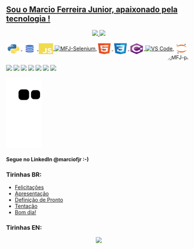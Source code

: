 ## <div class="badge-base LI-profile-badge" data-locale="pt_BR" data-size="medium" data-theme="light" data-type="VERTICAL" data-vanity="marciofjr" data-version="v1"><a class="badge-base__link LI-simple-link" href="https://br.linkedin.com/in/marciofjr?trk=profile-badge">Sou o Marcio Ferreira Junior, apaixonado pela tecnologia ! </a></div>
 
<div align="center">
  <a href="https://github.com/marciofjr">
  <img height="180em" src="https://github-readme-stats.vercel.app/api?username=marciofjr&show_icons=true&theme=dark&include_all_commits=true&count_private=true"/>
  <img height="180em" src="https://github-readme-stats.vercel.app/api/top-langs/?username=marciofjr&theme=dark"/>
</div>
<div style="display: inline_block"><br>
   <img align="center" title="Python" alt="MFJ-Python" height="30" width="40" src="https://raw.githubusercontent.com/devicons/devicon/master/icons/python/python-original.svg">
 <img align="center" title="SQL" alt="MFJ-SQL" height="30" width="40" src="https://raw.githubusercontent.com/github/explore/master/topics/sql/sql.png">
 <img align="center" title="JavaScript" alt="MFJ-Js" height="30" width="40" src="https://raw.githubusercontent.com/devicons/devicon/master/icons/javascript/javascript-plain.svg">
 
  <img align="center" title="Selenium" alt="MFJ-Selenium" height="30" width="40" src="https://img.icons8.com/color/48/000000/selenium-test-automation.png">
  <img align="center" title="HTML5" alt="MFJ-HTML" height="30" width="40" src="https://raw.githubusercontent.com/devicons/devicon/master/icons/html5/html5-original.svg">
  <img align="center" title="CSS" alt="MFJ-CSS" height="30" width="40" src="https://raw.githubusercontent.com/devicons/devicon/master/icons/css3/css3-original.svg">
 <img align="center" title="Csharp" alt="MFJ-Csharp" height="30" width="40" src="https://raw.githubusercontent.com/devicons/devicon/master/icons/csharp/csharp-original.svg">
 
 <img align="center" title="VS Code" alt="VS Code" height="30" width="40" src="https://img.icons8.com/fluent/48/000000/visual-studio-code-2019.png">
 <img align="center" title="Jupyter Notebook" alt="Jupyter" height="30" width="40" src="https://raw.githubusercontent.com/github/explore/master/topics/jupyter-notebook/jupyter-notebook.png">

  <img align="right" alt="MFJ-pic" height="150" style="border-radius:50px;" src="https://media-exp1.licdn.com/dms/image/C4D03AQHA1aWKdmWp0Q/profile-displayphoto-shrink_200_200/0/1652206805574?e=1664409600&v=beta&t=VyHQcuPP7aytQrdWSjvwAgLX1hWTneO87Kmeo1MtPfw">

 
</div>
  
  ##
 
<div> 
  <a href="https://www.linkedin.com/in/marciofjr" target="_blank"><img src="https://img.shields.io/badge/-LinkedIn-%230077B5?style=for-the-badge&logo=linkedin&logoColor=white" target="_blank"></a> 
  <a href="https://www.youtube.com/channel/UCXaRu8JsvbhHHuU024A5VMw" target="_blank"><img src="https://img.shields.io/badge/YouTube-FF0000?style=for-the-badge&logo=youtube&logoColor=white" target="_blank"></a>
  <a href="https://instagram.com/marcio.ferreira.jr" target="_blank"><img src="https://img.shields.io/badge/-Instagram-%23E4405F?style=for-the-badge&logo=instagram&logoColor=white" target="_blank"></a>
 	<a href="https://github.com/marciofjr" target="_blank"><img src="https://img.shields.io/badge/GitHub-100000?style=for-the-badge&logo=github&logoColor=white" target="_blank"></a>
 <a href="https://api.whatsapp.com/send?phone=5516988308470&text=Oi%20M%C3%A1rcio%2C%20acessei%20seu%20perfil%20pelo%20github." target="_blank"><img src="https://img.shields.io/badge/WhatsApp-25D366?style=for-the-badge&logo=whatsapp&logoColor=white" target="_blank"></a> 
  <a href = "mailto:marcioferreira_junior@hotmail.com"><img src="https://img.shields.io/badge/Microsoft_Outlook-0078D4?style=for-the-badge&logo=microsoft-outlook&logoColor=white" target="_blank"></a>
   <a href = "https://dolarhoje.com/bitcoin-hoje/"><img src="https://img.shields.io/badge/Bitcoin-000000?style=for-the-badge&logo=bitcoin&logoColor=white" target="_blank"></a>
 
  ![Snake animation](https://github.com/marciofjr/marciofjr/blob/output/github-contribution-grid-snake.svg)
 
 #### Segue no LinkedIn @marciofjr :-)
 
</div>
          

### Tirinhas BR:
<!-- BLOG-POST-LIST:START -->
- [Felicitações](https://www.johnywalves.com.br/comic-24/)
- [Apresentação](https://www.johnywalves.com.br/comic-23/)
- [Definição de Pronto](https://www.johnywalves.com.br/comic-22/)
- [Tentação](https://www.johnywalves.com.br/comic-21/)
- [Bom dia!](https://www.johnywalves.com.br/comic-20/)
<!-- BLOG-POST-LIST:END -->

### Tirinhas EN:
<!--START_SECTION:comicstrip-->
<p align="center">
 <a href="https://xkcd.com/">
 <img src="https://imgs.xkcd.com/comics/interruption.png" />
</a>
</p>
<!--END_SECTION:comicstrip-->

